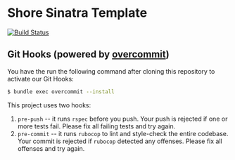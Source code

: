 # Shore Sinatra Template
[![Build Status](https://travis-ci.org/shore-gmbh/sinatra-template.svg?branch=master)](https://travis-ci.org/shore-gmbh/sinatra-template)

## Git Hooks (powered by [overcommit][1])

You have the run the following command after cloning this repository to activate
our Git Hooks:

```sh
$ bundle exec overcommit --install
```

This project uses two hooks:

1. `pre-push` -- it runs `rspec` before you push. Your push is rejected if one
   or more tests fail. Please fix all failing tests and try again.
2. `pre-commit` -- it runs `rubocop` to lint and style-check the entire
   codebase. Your commit is rejected if `rubocop` detected any offenses. Please
   fix all offenses and try again.

[1]: https://github.com/brigade/overcommit
